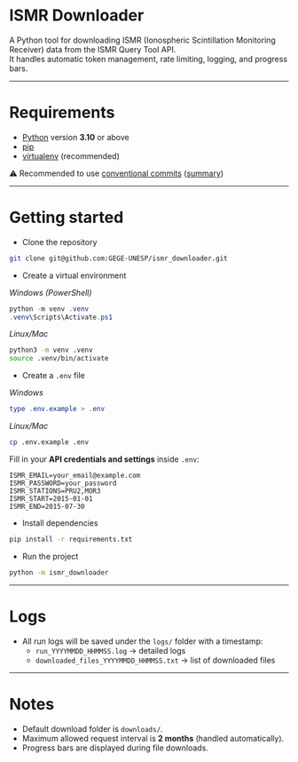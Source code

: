 # ISMR Downloader

A Python tool for downloading ISMR (Ionospheric Scintillation Monitoring Receiver) data from the ISMR Query Tool API.  
It handles automatic token management, rate limiting, logging, and progress bars.

---

# Requirements

- [Python](https://www.python.org/downloads/) version **3.10** or above  
- [pip](https://pip.pypa.io/en/stable/installation/)  
- [virtualenv](https://virtualenv.pypa.io/en/latest/) (recommended)

⚠ Recommended to use [conventional commits](https://www.conventionalcommits.org/) ([summary](https://gist.github.com/qoomon/5dfcdf8eec66a051ecd85625518cfd13))

---

# Getting started

- Clone the repository
```bash
git clone git@github.com:GEGE-UNESP/ismr_downloader.git
```

- Create a virtual environment

*Windows (PowerShell)*
```powershell
python -m venv .venv
.venv\Scripts\Activate.ps1
```

*Linux/Mac*
```bash
python3 -m venv .venv
source .venv/bin/activate
```

- Create a `.env` file

*Windows*
```powershell
type .env.example > .env
```

*Linux/Mac*
```bash
cp .env.example .env
```

Fill in your **API credentials and settings** inside `.env`:
```env
ISMR_EMAIL=your_email@example.com
ISMR_PASSWORD=your_password
ISMR_STATIONS=PRU2,MOR3
ISMR_START=2015-01-01
ISMR_END=2015-07-30
```

- Install dependencies
```bash
pip install -r requirements.txt
```

- Run the project
```bash
python -m ismr_downloader
```

---

# Logs

- All run logs will be saved under the `logs/` folder with a timestamp:  
  - `run_YYYYMMDD_HHMMSS.log` → detailed logs  
  - `downloaded_files_YYYYMMDD_HHMMSS.txt` → list of downloaded files

---

# Notes

- Default download folder is `downloads/`.  
- Maximum allowed request interval is **2 months** (handled automatically).  
- Progress bars are displayed during file downloads.  
